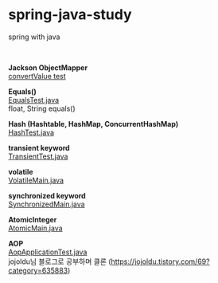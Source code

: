 # spring-java-study
spring with java 

<br>

**Jackson ObjectMapper** <br>
[convertValue test](src/test/java/com/heedi/spring/model/CatTest.java)


**Equals()** <br>
[EqualsTest.java](src/test/java/com/heedi/spring/EqualsTest.java) <br>
float, String equals() 


**Hash (Hashtable, HashMap, ConcurrentHashMap)** <br>
[HashTest.java](src/test/java/com/heedi/spring/HashTest.java)


**transient keyword** <br>
[TransientTest.java](src/test/java/com/heedi/spring/TransientTest.java)


**volatile** <br>
[VolatileMain.java](src/main/java/com/heedi/spring/concurrent/VolatileMain.java)


**synchronized keyword** <br>
[SynchronizedMain.java](src/main/java/com/heedi/spring/concurrent/SynchronizedMain.java)


**AtomicInteger** <br>
[AtomicMain.java](src/main/java/com/heedi/spring/concurrent/AtomicMain.java)


**AOP** <br>
[AopApplicationTest.java](src/test/java/com/heedi/spring/aop/AopApplicationTest.java) <br>
jojoldu님 블로그로 공부하며 클론 (https://jojoldu.tistory.com/69?category=635883)

